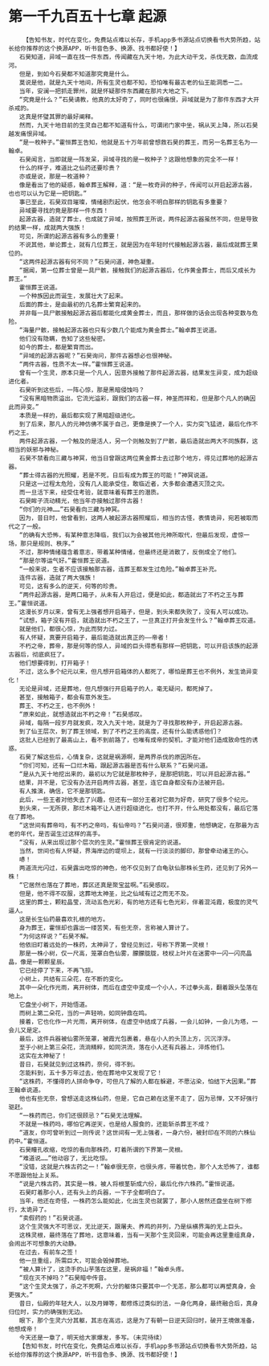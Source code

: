 # 第一千九百五十七章 起源
        【告知书友，时代在变化，免费站点难以长存，手机app多书源站点切换看书大势所趋，站长给你推荐的这个换源APP，听书音色多、换源、找书都好使！】
       石昊知道，异域一直在找一件东西，传闻藏在九天十地，为此大动干戈，杀伐无数，血流成河。
       但是，到如今石昊都不知道那究竟是什么。
       莫说是他，就是九天十地间，所有生灵也都不知，恐怕唯有最古老的仙王能洞悉一二。
       当年，安澜一把抓走罪州，就是怀疑那件东西藏在那片大地之下。
       “究竟是什么？”石昊请教，他真的太好奇了，同时也很痛恨，异域就是为了那件东西才大开杀戒的。
       这真是怀璧其罪的最好阐释。
       然而，九天十地目前的生灵自己都不知道有什么，可谓闭门家中坐，祸从天上降，所以石昊越发痛恨异域。
       “是一枚种子。”霍恒葬王告知，他就是五十万年前曾想救石昊的葬王，而另一名葬王名为——翰卓。
       石昊闻言，当即就是一阵发呆，异域寻找的是一枚种子？这跟他想象的完全不一样！
       什么的样子，难道比之仙药还要珍贵？
       亦或是说，那是一枚道种？
       像是看出了他的疑惑，翰卓葬王解释，道：“是一枚奇异的种子，传闻可以开启起源古器，也也可以认为它是一把钥匙。”
       事已至此，石昊双目璀璨，情绪剧烈起伏，他怎会不明白那样的钥匙有多重要？
       异域要寻找的竟是那样一件东西！
       起源古器，造就了葬士，也成就了异域，按照葬王所说，两件起源古器虽然不同，但是导致的结果一样，成就两大强族！
       可见，所谓的起源古器有多么的重要！
       不说其他，单论葬土，就有几位葬王，就是因为在年轻时代接触起源古器，最后成就葬王果位的。
       “这两件起源古器有何不同？”石昊问道，神色凝重。
       “据闻，第一位葬士曾是一具尸骸，接触我们的起源古器后，化作黄金葬士，而后又成长为葬王。”
       霍恒葬王说道。
       一个种族因此而诞生，发展壮大了起来。
       后面的葬士，是由最初的几名葬士繁育起来的。
       并非每一具尸骸接触起源古器后都能化成黄金葬士，而且，那样做的话会出现各种变数与危险。
       “海量尸骸，接触起源古器也只有少数几个能成为黄金葬士。”翰卓葬王说道。
       他们没有隐瞒，告知了这些秘密。
       如今的葬士，都是繁育而出。
       “异域的起源古器呢？”石昊询问，那件古器想必也很神秘。
       “两件古器，性质不太一样。”霍恒葬王说道。
       曾有一个生灵，原本只是一个凡人，因意外接触了那件起源古器，结果发生异变，成为超级进化者。
       石昊听到这些后，一阵心惊，那是黑暗侵蚀吗？
       “没有黑暗物质溢出，它流光溢彩，跟我们的古器一样，神圣而祥和，但是那个凡人的确因此而异变。”
       本质是一样的，最后都实现了黑暗超级进化。
       到了后来，那凡人的元神仿佛不属于自己，更像是换了一个人，实力突飞猛进，最后化作不朽之王。
       两件起源古器，一个触及的是活人，另一个则触及到了尸骸，最后造就出两大不同族群，这相当的妖邪与神秘。
       石昊不禁看向三藏与神冥，他当日曾跟这两位黄金葬士去过那个地方，得见过葬地的起源古器。
       “葬士得古器的光照耀，若是不死，日后有成为葬王的可能！”神冥说道。
       只是这一过程太危险，没有几人能承受住，敢临近者，大多都会遭遇灭顶之灾。
       而一旦活下来，经受住考验，就意味着有葬王的潜质。
       石昊眸子流动精光，他当年亦接触过那件古器！
       “你们的元神……”石昊看向三藏与神冥。
       因为，昔日时，他曾看到，这两人被起源古器照耀后，相当的古怪，表情诡异，宛若被取而代之了一般。
       “的确有大恐怖，有某种意志降临，我们以为会被其他元神所取代，但最后发现，虚惊一场，那只是规则、秩序。”
       不过，那种情绪蕴含着意志，带着某种情绪，但最终还是消散了，反倒成全了他们。
       “那是尔等运气好。”霍恒葬王说道。
       “一般来说，生者不应该接触那古器，连葬王都发生过危险。”翰卓葬王补充。
       连件古器，造就了两大强族！
       可见，这有多么的逆天，何等的珍贵。
       “两件起源古器，是两口箱子，从未有人开启过，便是如此，都造就出了不朽之王与葬王。”霍恒说道。
       这漫长岁月以来，曾有无上强者想开启箱子，但是，到头来都失败了，没有人可以成功。
       “试想，箱子没有开启，就造就出不朽之王了，一旦真正打开会发生什么？”翰卓葬王叹道。
       就是他们，都很心惊，为此而努力过。
       有人怀疑，真要开启箱子，最后能造就出真正的——帝者！
       不朽之帝，葬帝，那是何等的惊人，异域的巨头得悉有那样一把钥匙，可以开启该族的起源古器后，彻底疯狂了。
       他们想要得到，打开箱子！
       不过，这么多个纪元以来，但凡想开启箱体的人都死了，哪怕是葬王也不例外，发生诡异变化！
       无论是异域，还是葬地，但凡想强行开启箱子的人，毫无疑问，都死掉了。
       甚至，接触箱子，都会有意外发生。
       葬王、不朽之王，也不例外！
       “原来如此，就想造就出不朽之帝！”石昊感叹。
       异域，每隔一段岁月就发疯，攻入九天十地，就是为了寻找那枚种子，开启起源古器。
       到了仙王层次，到了葬王领域，到了不朽之王的高度，还有什么能诱惑他们？
       这批人已经到了最高山上，看不到前路了，也唯有成帝的契机，才能对他们造成致命性的诱惑。
       石昊了解这些后，心情复杂，这就是祸源啊，是两界杀伐的原因所在。
       “你们可知，还有一口烂木箱，跟起源古器是否有什么联系？”石昊问道。
       “是从九天十地挖出来的，最初以为它就是那枚种子，是那把钥匙，可以开启起源古器。”
       结果，并不是，它没有办法开启两件古器，甚至，连它自身都没有办法被开启。
       有人推演，确信，它不是那钥匙。
       此后，一些王者对他失去了兴趣，但还有一部分王者对它颇为好奇，研究了很多个纪元。
       到头来，一无所获，那烂木箱不让人进行超级进化，也打不开，什么用处都没有，最后它落在了葬地。
       “这世间有葬帝吗，有不朽之帝吗，有仙帝吗？”石昊问道，很郑重，他想确定，在那最为古老的年代，是否诞生过这样的高手。
       “没有，从来出现过那个层次的生灵。”霍恒葬王很肯定的说道。
       当然，世间也有人怀疑，界海岸边的堤坝上，就有一行淡淡的脚印，那曾牵动诸王的心。
       哧！
       两道流光闪过，石昊露出吃惊的神色，他不仅见到了白龟驮仙那株长生药，还见到了另外一株！
       “它居然也落在了葬地，葬区还真是聚宝盆啊。”石昊感叹。
       但是，他不得不叹服，这葬地太神圣，比之仙域有过之而无不及。
       这里的葬土，颗粒晶莹，流动五色光彩，有的地方还有七色光彩，伴着混沌霞，极度的灵气逼人。
       这是长生仙药最喜欢扎根的地方。
       身为葬王，霍恒却也露出一缕苦笑，有些无奈，言称被人算计了。
       “为何这样说？”石昊不解。
       他依旧盯着远处的一株药，太神异了，曾经见到过，号称下界第一灵根！
       那是一株小树，仅一尺高，笼罩白色仙雾，朦朦胧胧，枝杈上叶片在迷雾中一闪一闪亮晶晶，像是一颗颗星辰。
       它已经停了下来，不再飞掠。
       小树上，共结有三朵花，在不断的变化。
       其中一朵化作光雨，离开树体，而后在虚空中变成一个小人，不过拳头高，翻着跟头坠落在地上。
       它盘坐小树下，开始悟道。
       而树上第二朵花，当的一声轻响，如同钟鼎在鸣。
       接着，它也化作一片光雨，离开树体，在虚空中结成了兵器，一会儿如钟，一会儿为塔，一会儿又是定。
       最后，这件兵器被仙雾所笼罩，被霞光包裹着，悬在小人的头顶上方，沉沉浮浮。
       至于小树上第三朵花，流淌精粹，如同洪流，落在小人还有兵器上，淬炼他们。
       这实在太神秘了！
       昔日，石昊就见到过这株药，奈何，得不到。
       怎能料到，五十多万年过去，他在葬地中又发现了它！
       “这株药，不懂得的人拼命争夺，可但凡了解的人都在躲避，不愿沾染，怕结下大因果。”葬王翰卓说道。
       他也有些无奈，曾想送走这株仙药，但是，它自己赖在这里不走了，因为忌惮，又不好强行驱赶。
       “一株药而已，你们还很顾忌？”石昊无法理解。
       不就是一株药吗，哪怕它再逆天，也是给人服食的，还能斩杀葬王不成？
       “道友，你可曾听到过一则传说？这世间有一无上强者，一身六份，被封印在不同的六株仙药中。”霍恒道。
       石昊瞳孔收缩，吃惊的看向那株药，盯着所谓的下界第一灵根。
       “难道说……”他动容了，无比吃惊。
       “没错，这就是六株古药之一！”翰卓很无奈，也很头疼，带着忧色，那个人太恐怖了，谁都不愿跟他扯上关系。
       “说是六株古药，其实是一株，被人将根茎斩成六份，最后化作六株药。”霍恒说道。
       石昊盯着那小人，还有头上的兵器，一下子全都明白了。
       当年，他还在奇怪，一株药怎么能如此，化出生灵也就罢了，那小人居然还盘坐在树下修行，太诡异了。
       “卖假药的！”石昊说道。
       这个生灵强大不可思议，无比逆天，跟屠夫、养鸡的并列，乃是纵横界海的无上巨头。
       这株灵根，最终落在了葬地，这意味着，当有一天那个生灵回来，可能会再这里重组真身，会闹出不可想象的大动静。
       在过去，有前车之签！
       他一旦重组，所需巨大，可能会毁掉葬地。
       “被人算计了，这烫手的山芋落在这里，是祸非福！”翰卓头疼。
       “现在灭不掉吗？”石昊暗中传音。
       “这个生灵太强了，杀之不死啊，六分的躯体只要其中一个无恙，那么都可以再塑真身，会更强大。”
       昔日，仙殿的年轻大人，以及月婵等，都修炼过类似的法，一身化两身，最终融合后，真身归位时，实力的确强到无边。
       眼下，那个生灵六分其躯，其志在高远，这是为了有朝一日逆天回归时，破开王境做准备，他想成帝！
       今天还是一章了，明天给大家爆发，多写。（未完待续）
       【告知书友，时代在变化，免费站点难以长存，手机app多书源站点切换看书大势所趋，站长给你推荐的这个换源APP，听书音色多、换源、找书都好使！】